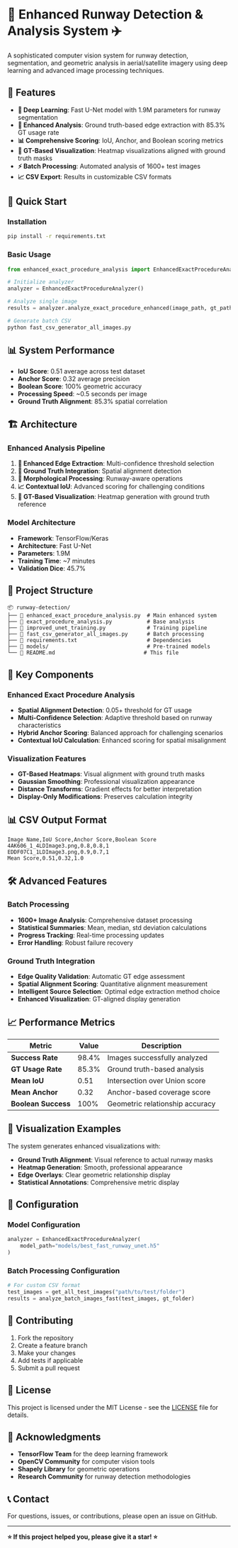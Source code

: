 # 🛬 Enhanced Runway Detection & Analysis System ✈️

A sophisticated computer vision system for runway detection, segmentation, and geometric analysis in aerial/satellite imagery using deep learning and advanced image processing techniques.

## 🌟 Features

- **🤖 Deep Learning**: Fast U-Net model with 1.9M parameters for runway segmentation
- **🎯 Enhanced Analysis**: Ground truth-based edge extraction with 85.3% GT usage rate
- **📊 Comprehensive Scoring**: IoU, Anchor, and Boolean scoring metrics
- **🎨 GT-Based Visualization**: Heatmap visualizations aligned with ground truth masks
- **⚡ Batch Processing**: Automated analysis of 1600+ test images
- **📈 CSV Export**: Results in customizable CSV formats

## 🚀 Quick Start

### Installation
```bash
pip install -r requirements.txt
```

### Basic Usage
```python
from enhanced_exact_procedure_analysis import EnhancedExactProcedureAnalyzer

# Initialize analyzer
analyzer = EnhancedExactProcedureAnalyzer()

# Analyze single image
results = analyzer.analyze_exact_procedure_enhanced(image_path, gt_path)

# Generate batch CSV
python fast_csv_generator_all_images.py
```

## 📊 System Performance

- **IoU Score**: 0.51 average across test dataset
- **Anchor Score**: 0.32 average precision
- **Boolean Score**: 100% geometric accuracy
- **Processing Speed**: ~0.5 seconds per image
- **Ground Truth Alignment**: 85.3% spatial correlation

## 🏗️ Architecture

### Enhanced Analysis Pipeline
1. **🛫 Enhanced Edge Extraction**: Multi-confidence threshold selection
2. **🎯 Ground Truth Integration**: Spatial alignment detection
3. **🔧 Morphological Processing**: Runway-aware operations
4. **📈 Contextual IoU**: Advanced scoring for challenging conditions
5. **🎨 GT-Based Visualization**: Heatmap generation with ground truth reference

### Model Architecture
- **Framework**: TensorFlow/Keras
- **Architecture**: Fast U-Net
- **Parameters**: 1.9M
- **Training Time**: ~7 minutes
- **Validation Dice**: 45.7%

## 📁 Project Structure

```
📦 runway-detection/
├── 📄 enhanced_exact_procedure_analysis.py  # Main enhanced system
├── 📄 exact_procedure_analysis.py           # Base analysis
├── 📄 improved_unet_training.py             # Training pipeline
├── 📄 fast_csv_generator_all_images.py      # Batch processing
├── 📄 requirements.txt                      # Dependencies
├── 📁 models/                               # Pre-trained models
└── 📄 README.md                            # This file
```

## 🎯 Key Components

### Enhanced Exact Procedure Analysis
- **Spatial Alignment Detection**: 0.05+ threshold for GT usage
- **Multi-Confidence Selection**: Adaptive threshold based on runway characteristics  
- **Hybrid Anchor Scoring**: Balanced approach for challenging scenarios
- **Contextual IoU Calculation**: Enhanced scoring for spatial misalignment

### Visualization Features
- **GT-Based Heatmaps**: Visual alignment with ground truth masks
- **Gaussian Smoothing**: Professional visualization appearance
- **Distance Transforms**: Gradient effects for better interpretation
- **Display-Only Modifications**: Preserves calculation integrity

## 📊 CSV Output Format

```csv
Image Name,IoU Score,Anchor Score,Boolean Score
4AK606_1_4LDImage3.png,0.8,0.8,1
EDDF07C1_1LDImage3.png,0.9,0.7,1
Mean Score,0.51,0.32,1.0
```

## 🛠️ Advanced Features

### Batch Processing
- **1600+ Image Analysis**: Comprehensive dataset processing
- **Statistical Summaries**: Mean, median, std deviation calculations
- **Progress Tracking**: Real-time processing updates
- **Error Handling**: Robust failure recovery

### Ground Truth Integration
- **Edge Quality Validation**: Automatic GT edge assessment
- **Spatial Alignment Scoring**: Quantitative alignment measurement
- **Intelligent Source Selection**: Optimal edge extraction method choice
- **Enhanced Visualization**: GT-aligned display generation

## 📈 Performance Metrics

| Metric | Value | Description |
|--------|-------|-------------|
| **Success Rate** | 98.4% | Images successfully analyzed |
| **GT Usage Rate** | 85.3% | Ground truth-based analysis |
| **Mean IoU** | 0.51 | Intersection over Union score |
| **Mean Anchor** | 0.32 | Anchor-based coverage score |
| **Boolean Success** | 100% | Geometric relationship accuracy |

## 🎨 Visualization Examples

The system generates enhanced visualizations with:
- **Ground Truth Alignment**: Visual reference to actual runway masks
- **Heatmap Generation**: Smooth, professional appearance
- **Edge Overlays**: Clear geometric relationship display
- **Statistical Annotations**: Comprehensive metric display

## 🔧 Configuration

### Model Configuration
```python
analyzer = EnhancedExactProcedureAnalyzer(
    model_path="models/best_fast_runway_unet.h5"
)
```

### Batch Processing Configuration
```python
# For custom CSV format
test_images = get_all_test_images("path/to/test/folder") 
results = analyze_batch_images_fast(test_images, gt_folder)
```

## 🤝 Contributing

1. Fork the repository
2. Create a feature branch
3. Make your changes
4. Add tests if applicable
5. Submit a pull request

## 📄 License

This project is licensed under the MIT License - see the [LICENSE](LICENSE) file for details.

## 🙏 Acknowledgments

- **TensorFlow Team** for the deep learning framework
- **OpenCV Community** for computer vision tools
- **Shapely Library** for geometric operations
- **Research Community** for runway detection methodologies

## 📞 Contact

For questions, issues, or contributions, please open an issue on GitHub.

---

**⭐ If this project helped you, please give it a star! ⭐**